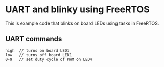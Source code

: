 # UART and blinky using FreeRTOS 

This is example code that blinks on board LEDs using tasks in FreeRTOS.

## UART commands

    high  // turns on board LED1
    low   // turns off board LED1
    0-9   // set duty cycle of PWM on LED4
